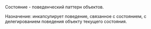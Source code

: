 Состояние - поведенческий паттерн объектов.

Назначение: инкапсулирует поведение, связанное с состоянием, с делегированием поведения объекту текущего состояния.
